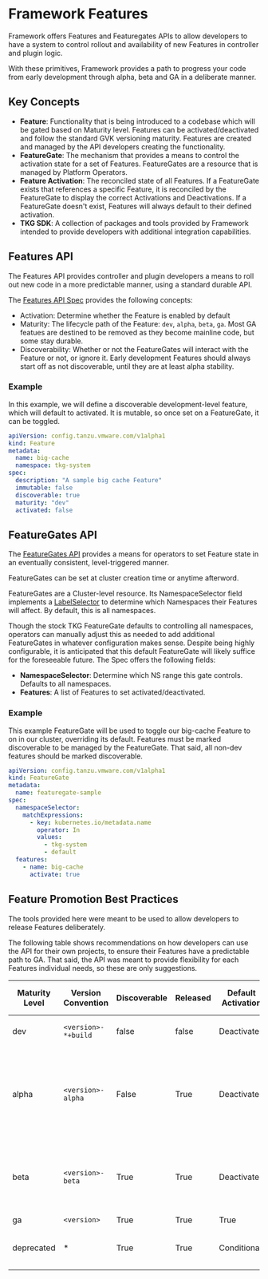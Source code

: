 # Framework Features

Framework offers Features and Featuregates APIs to allow developers to have a
system to control rollout and availability of new Features in controller and
plugin logic.

With these primitives, Framework provides a path to progress your code from
early development through alpha, beta and GA in a deliberate manner.

## Key Concepts

* **Feature**: Functionality that is being introduced to a codebase which will
  be gated based on Maturity level. Features can be activated/deactivated and follow the standard
  GVK versioning maturity. Features are created and managed by the API developers
  creating the functionality.
* **FeatureGate**: The mechanism that provides a means to control the activation
  state for a set of Features. FeatureGates are a resource that is managed by
  Platform Operators.
* **Feature Activation**: The reconciled state of all Features. If a FeatureGate
  exists that references a specific Feature, it is reconciled by the FeatureGate
  to display the
  correct Activations and Deactivations. If a FeatureGate doesn't exist, Features
  will always default to their defined activation.
* **TKG SDK**: A collection of packages and tools provided by Framework intended
  to provide developers with additional integration capabilities.

## Features API

The Features API provides controller and plugin developers a means to roll out
new code in a more predictable manner, using a standard durable API.

The [Features API Spec](apis/config/v1alpha1/feature_types.go) provides the
following concepts:

* Activation: Determine whether the Feature is enabled by default
* Maturity: The lifecycle path of the Feature: `dev`, `alpha`, `beta`, `ga`.
  Most GA featues are destined to be removed as they become mainline code, but
  some stay durable.
* Discoverability: Whether or not the FeatureGates will interact with the Feature
  or not, or ignore it. Early development Features should always start off as not
  discoverable, until they are at least alpha stability.

### Example

In this example, we will define a discoverable development-level feature, which
will default to activated. It is mutable, so once set on a FeatureGate, it can
be toggled.

```yaml
apiVersion: config.tanzu.vmware.com/v1alpha1
kind: Feature
metadata:
  name: big-cache
  namespace: tkg-system
spec:
  description: "A sample big cache Feature"
  immutable: false
  discoverable: true
  maturity: "dev"
  activated: false
```

## FeatureGates API

The [FeatureGates API](apis/config/v1alpha1/featuregate_types.go) provides a
means for operators to set Feature state in an eventually consistent,
level-triggered manner.

FeatureGates can be set at cluster creation time or anytime afterword.

FeatureGates are a Cluster-level resource. Its NamespaceSelector field
implements a [LabelSelector](https://pkg.go.dev/k8s.io/apimachinery/pkg/apis/meta/v1#LabelSelector)
to determine which Namespaces their Features will affect.
By default, this is all namespaces.

Though the stock TKG FeatureGate defaults to controlling all namespaces,
operators can manually adjust this as needed to add additional FeatureGates in
whatever configuration makes sense.
Despite being highly configurable, it is anticipated that this default
FeatureGate will likely suffice for the foreseeable future.
The Spec offers the following fields:

* **NamespaceSelector**: Determine which NS range this gate controls. Defaults
  to all namespaces.
* **Features**: A list of Features to set activated/deactivated.

### Example

This example FeatureGate will be used to toggle our big-cache Feature to on in
our cluster, overriding its default. Features must be marked discoverable to be
managed by the FeatureGate.
That said, all non-dev features should be marked discoverable.

```yaml
apiVersion: config.tanzu.vmware.com/v1alpha1
kind: FeatureGate
metadata:
  name: featuregate-sample
spec:
  namespaceSelector:
    matchExpressions:
      - key: kubernetes.io/metadata.name
        operator: In
        values:
          - tkg-system
          - default
  features:
    - name: big-cache
      activate: true
```

## Feature Promotion Best Practices

The tools provided here were meant to be used to allow developers to release
Features deliberately.

The following table shows recommendations on how developers can use the API for
their own projects, to ensure their Features have a predictable path to GA.
That said,
the API was meant to provide flexibility for each Features individual needs, so
these are only suggestions.

| Maturity Level | Version Convention | Discoverable | Released |  Default Activation | Maturity Level Description |
|--- | --- | --- | --- | --- | --- |
| dev | `<version>-*+build` | false | false | Deactivated | Local and +build tags denote dev |
| alpha | `<version>-alpha` | False | True | Deactivated | Alpha releases have to be manually toggled to be discoverable to keep users safe|
| beta | `<version>-beta` | True | True | Deactivated | Beta Features can default to activated too, where it makes sense|
| ga | `<version>` | True | True | True | Activated | Offramp to removal of conditionals in code paths|
| deprecated| * | True | True | Conditional | Deprecated allows devs to express future intent|
